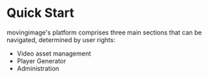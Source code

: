 # Quick Start 

movingimage's platform comprises three main sections that can be navigated, determined by user rights:

* Video asset management
* Player Generator
* Administration

